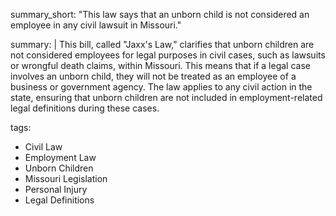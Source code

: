 summary_short: "This law says that an unborn child is not considered an employee in any civil lawsuit in Missouri."

summary: |
  This bill, called "Jaxx's Law," clarifies that unborn children are not considered employees for legal purposes in civil cases, such as lawsuits or wrongful death claims, within Missouri. This means that if a legal case involves an unborn child, they will not be treated as an employee of a business or government agency. The law applies to any civil action in the state, ensuring that unborn children are not included in employment-related legal definitions during these cases.

tags:
  - Civil Law
  - Employment Law
  - Unborn Children
  - Missouri Legislation
  - Personal Injury
  - Legal Definitions
